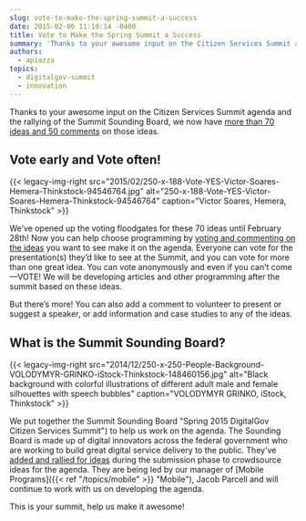 ```yaml
---
slug: vote-to-make-the-spring-summit-a-success
date: 2015-02-06 11:10:14 -0400
title: Vote to Make the Spring Summit a Success
summary: 'Thanks to your awesome input on the Citizen Services Summit agenda and the rallying of the Summit Sounding Board, we now have more than 70 ideas and 50 comments on those ideas. Vote early and Vote often! We’ve opened up the voting floodgates for these 70 ideas until February 28th! Now'
authors:
  - apiazza
topics:
  - digitalgov-summit
  - innovation
---
```


Thanks to your awesome input on the Citizen Services Summit agenda and the rallying of the Summit Sounding Board, we now have [more than 70 ideas and 50 comments](http://crowdhall.com/h/299/) on those ideas.

## Vote early and Vote often!

{{< legacy-img-right src="2015/02/250-x-188-Vote-YES-Victor-Soares-Hemera-Thinkstock-94546764.jpg" alt="250-x-188-Vote-YES-Victor-Soares-Hemera-Thinkstock-94546764" caption="Victor Soares, Hemera, Thinkstock" >}}

We’ve opened up the voting floodgates for these 70 ideas until February 28th! Now you can help choose programming by [voting and commenting on the ideas](http://crowdhall.com/h/299/) you want to see make it on the agenda. Everyone can vote for the presentation(s) they’d like to see at the Summit, and you can vote for more than one great idea. You can vote anonymously and even if you can’t come—VOTE! We will be developing articles and other programming after the summit based on these ideas.

But there’s more! You can also add a comment to volunteer to present or suggest a speaker, or add information and case studies to any of the ideas.

## What is the Summit Sounding Board?

{{< legacy-img-right src="2014/12/250-x-250-People-Background-VOLODYMYR-GRINKO-iStock-Thinkstock-148460156.jpg" alt="Black background with colorful illustrations of different adult male and female silhouettes with speech bubbles" caption="VOLODYMYR GRINKO, iStock, Thinkstock" >}}

We put together the Summit Sounding Board "Spring 2015 DigitalGov Citizen Services Summit") to help us work on the agenda. The Sounding Board is made up of digital innovators across the federal government who are working to build great digital service delivery to the public. They’ve [added and rallied for ideas](http://crowdhall.com/h/299/) during the submission phase to crowdsource ideas for the agenda. They are being led by our manager of [Mobile Programs]({{< ref "/topics/mobile" >}} "Mobile"), Jacob Parcell and will continue to work with us on developing the agenda.

This is your summit, help us make it awesome!
